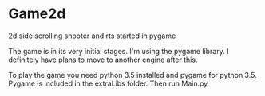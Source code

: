# Game2d
2d side scrolling shooter and rts started in pygame

The game is in its very initial stages.
I'm using the pygame library.
I definitely have plans to move to another engine after this.

To play the game you need python 3.5 installed and pygame for python 3.5.
Pygame is included in the extraLibs folder.
Then run Main.py
